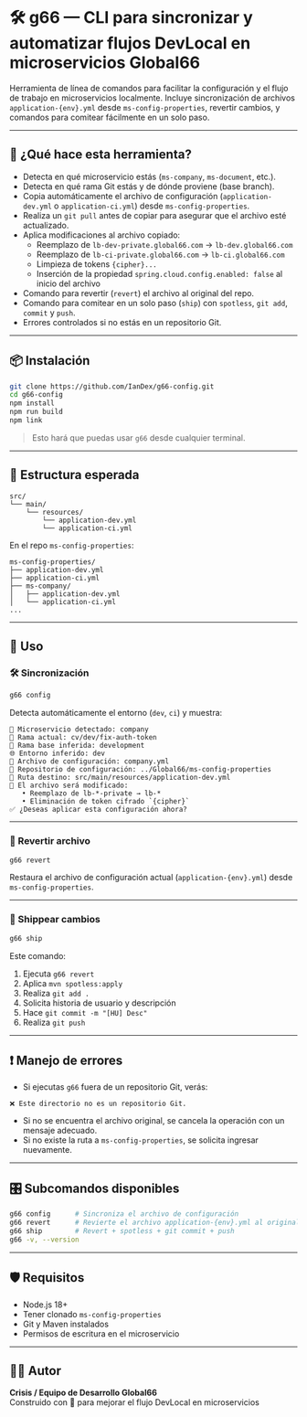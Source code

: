 # 🛠️ g66 — CLI para sincronizar y automatizar flujos DevLocal en microservicios Global66

Herramienta de línea de comandos para facilitar la configuración y el flujo de trabajo en microservicios localmente. Incluye sincronización de archivos `application-{env}.yml` desde `ms-config-properties`, revertir cambios, y comandos para comitear fácilmente en un solo paso.

---

## 🚀 ¿Qué hace esta herramienta?

- Detecta en qué microservicio estás (`ms-company`, `ms-document`, etc.).
- Detecta en qué rama Git estás y de dónde proviene (base branch).
- Copia automáticamente el archivo de configuración (`application-dev.yml` o `application-ci.yml`) desde `ms-config-properties`.
- Realiza un `git pull` antes de copiar para asegurar que el archivo esté actualizado.
- Aplica modificaciones al archivo copiado:
  - Reemplazo de `lb-dev-private.global66.com` → `lb-dev.global66.com`
  - Reemplazo de `lb-ci-private.global66.com` → `lb-ci.global66.com`
  - Limpieza de tokens `{cipher}...`
  - Inserción de la propiedad `spring.cloud.config.enabled: false` al inicio del archivo
- Comando para revertir (`revert`) el archivo al original del repo.
- Comando para comitear en un solo paso (`ship`) con `spotless`, `git add`, `commit` y `push`.
- Errores controlados si no estás en un repositorio Git.

---

## 📦 Instalación

```bash
git clone https://github.com/IanDex/g66-config.git
cd g66-config
npm install
npm run build
npm link
```

> Esto hará que puedas usar `g66` desde cualquier terminal.

---

## 📁 Estructura esperada

```
src/
└── main/
    └── resources/
        └── application-dev.yml
        └── application-ci.yml
```

En el repo `ms-config-properties`:

```
ms-config-properties/
├── application-dev.yml
├── application-ci.yml
├── ms-company/
│   ├── application-dev.yml
│   └── application-ci.yml
...
```

---

## 🧪 Uso

### 🛠️ Sincronización

```bash
g66 config
```

Detecta automáticamente el entorno (`dev`, `ci`) y muestra:

```
📍 Microservicio detectado: company
🌿 Rama actual: cv/dev/fix-auth-token
🔎 Rama base inferida: development
🌐 Entorno inferido: dev
📄 Archivo de configuración: company.yml
📁 Repositorio de configuración: ../Global66/ms-config-properties
📂 Ruta destino: src/main/resources/application-dev.yml
🔧 El archivo será modificado:
   • Reemplazo de lb-*-private → lb-*
   • Eliminación de token cifrado `{cipher}`
✅ ¿Deseas aplicar esta configuración ahora?
```

---

### 🔄 Revertir archivo

```bash
g66 revert
```

Restaura el archivo de configuración actual (`application-{env}.yml`) desde `ms-config-properties`.

---

### 🚀 Shippear cambios

```bash
g66 ship
```

Este comando:

1. Ejecuta `g66 revert`
2. Aplica `mvn spotless:apply`
3. Realiza `git add .`
4. Solicita historia de usuario y descripción
5. Hace `git commit -m "[HU] Desc"`
6. Realiza `git push`

---

## ❗ Manejo de errores

- Si ejecutas `g66` fuera de un repositorio Git, verás:

```
❌ Este directorio no es un repositorio Git.
```

- Si no se encuentra el archivo original, se cancela la operación con un mensaje adecuado.
- Si no existe la ruta a `ms-config-properties`, se solicita ingresar nuevamente.

---

## 🎛️ Subcomandos disponibles

```bash
g66 config      # Sincroniza el archivo de configuración
g66 revert      # Revierte el archivo application-{env}.yml al original
g66 ship        # Revert + spotless + git commit + push
g66 -v, --version
```

---

## 🛡️ Requisitos

- Node.js 18+
- Tener clonado `ms-config-properties`
- Git y Maven instalados
- Permisos de escritura en el microservicio

---

## 🧑‍💻 Autor

**Crisis / Equipo de Desarrollo Global66**  
Construido con 💙 para mejorar el flujo DevLocal en microservicios
